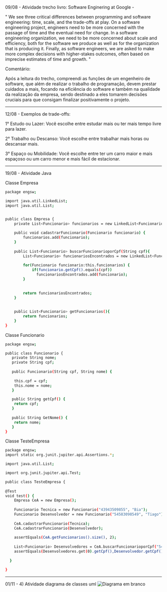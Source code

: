 09/08 - Atividade trecho livro: Software Enginering at Google - 

" We see three critical differences between programming and software engineering: time, scale, and the trade-offs at play. 
On a software engineering project, engineers need to be more concerned with the passage of time and the eventual need for change. 
In a software engineering organization, we need to be more concerned about scale and efficiency, both for the software we produce as well as for the organization that is producing it. 
Finally, as software engineers, we are asked to make more complex decisions with higher-stakes outcomes, often based on imprecise estimates of time and growth. "

Comentário: 

Após a leitura do trecho, compreendi as funções de um engenheiro de software, que além de realizar o trabalho de programação, devem prestar cuidados a mais, focando na eficiência do software e também na qualidade da realização da empresa,
sendo destinado a eles tomarem decisões cruciais para que consigam finalizar positivamente o projeto.

----------------------------------------------------------------------------------------------------------------------------------------------------------
12/08 - Exemplos de trade-offs: 

1° Estudo ou Lazer: Você escolhe entre estudar mais ou ter mais tempo livre para lazer.

2° Trabalho ou Descanso: Você escolhe entre trabalhar mais horas ou descansar mais.

3° Espaço ou Mobilidade: Você escolhe entre ter um carro maior e mais espaçoso ou um carro menor e mais fácil de estacionar.

----------------------------------------------------------------------------------------------------------------------------------------------------------
19/08 - Atividade Java

Classe Empresa 

```bash
package engsw;

import java.util.LinkedList;
import java.util.List;


public class Empresa {
	private List<Funcionario> funcionarios = new LinkedList<Funcionario>();
	
	public void cadastrarFuncionario(Funcionario funcionario) {
		funcionarios.add(funcionario);
	}
	
	public List<Funcionario> buscarFuncionarioporCpf(String cpf){
		List<Funcionario> funcionariosEncontrados = new LinkedList<Funcionario>();
		
		for(Funcionario funcionario:this.funcionarios) {
			if(funcionario.getCpf().equals(cpf))
              funcionariosEncontrados.add(funcionario);
		}
			
		
		return funcionariosEncontrados;
	}
	
	
	public List<Funcionario> getFuncionarios(){
		return funcionarios;
	}
}
```
Classe Funcionario 

```bash
package engsw;

public class Funcionario {
   private String nome;
   private String cpf;
   
   public Funcionario(String cpf, String nome) {
   	
   	this.cpf = cpf;
   	this.nome = nome;
   }

   public String getCpf() {
   	return cpf;
   }
   
   public String GetNome() {
   	return nome;
   }
}
```
Classe TesteEmpresa 

```bash
package engsw;
import static org.junit.jupiter.api.Assertions.*;

import java.util.List;

import org.junit.jupiter.api.Test;

public class TesteEmpresa {
	
@Test 
void test() {
	Empresa CeA = new Empresa();
	
	Funcionario Tecnica = new Funcionario("43943509855", "Bia");
	Funcionario Desenvolvedor = new Funcionario("54583098549", "Tiago");
	
	CeA.cadastrarFuncionario(Tecnica);
	CeA.cadastrarFuncionario(Desenvolvedor);
	
	assertEquals(CeA.getFuncionarios().size(), 2);
	
	List<Funcionario> Desenvolvedores = CeA.buscarFuncionarioporCpf("54583098549");
	assertEquals(Desenvolvedores.get(0).getCpf(),Desenvolvedor.getCpf());
		
  }

}
```
----------------------------------------------------------------------------------------------------------------------------------------------------------

01/11 - 4) Atividade diagrama de classes uml 
![Diagrama em branco](https://github.com/user-attachments/assets/6704beac-ceaf-4e5e-b8fa-486c4705d980)
